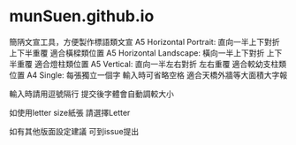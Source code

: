 # munSuen.github.io

簡陃文宣工具，方便製作標語類文宣
A5 Horizontal Portrait: 直向一半上下對折 上下半重覆 適合橫樑類位置
A5 Horizontal Landscape: 橫向一半上下對折 上下半重覆 適合燈柱類位置
A5 Vertical: 直向一半左右對折 左右重覆 適合較幼支柱類位置
A4 Single: 每張獨立一個字 輸入時可省略空格 適合天橋外牆等大面積大字報

輸入時請用逗號隔行 提交後字體會自動調較大小

如使用letter size紙張 請選擇Letter

如有其他版面設定建議 可到issue提出
